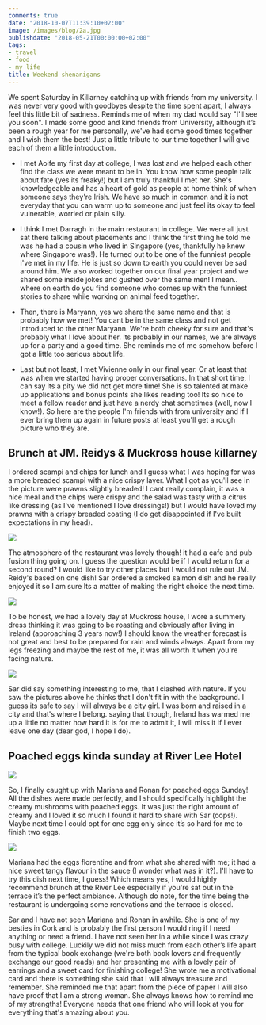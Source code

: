```yaml
---
comments: true
date: "2018-10-07T11:39:10+02:00"
image: /images/blog/2a.jpg
publishdate: "2018-05-21T00:00:00+02:00"
tags:
- travel
- food
- my life
title: Weekend shenanigans
---
```

<!--# This is another post-->
We spent Saturday in Killarney catching up with friends from my university. I was never very good with goodbyes despite the time spent apart, I always feel this little bit of sadness. Reminds me of when my dad would say "I'll see you soon". I made some good and kind friends from University, although it’s been a rough year for me personally, we've had some good times together and I wish them the best! Just a little tribute to our time together I will give each of them a little introduction. 

- I met Aoife my first day at college, I was lost and we helped each other find the class we were meant to be in. You know how some people talk about fate (yes its freaky!) but I am truly thankful I met her. She's knowledgeable and has a heart of gold as people at home think of when someone says they're Irish. We have so much in common and it is not everyday that you can warm up to someone and just feel its okay to feel vulnerable, worried or plain silly.

- I think I met Darragh in the main restaurant in college. We were all just sat there talking about placements and I think the first thing he told me was he had a cousin who lived in Singapore (yes, thankfully he knew where Singapore was!). He turned out to be one of the funniest people I've met in my life. He is just so down to earth you could never be sad around him. We also worked together on our final year project and we shared some inside jokes and gushed over the same men! I mean.. where on earth do you find someone who comes up with the funniest stories to share while working on animal feed together.

- Then, there is Maryann, yes we share the same name and that is probably how we met! You cant be in the same class and not get introduced to the other Maryann. We're both cheeky for sure and that's probably what I love about her. Its probably in our names, we are always up for a party and a good time. She reminds me of me somehow before I got a little too serious about life.

- Last but not least, I met Vivienne only in our final year. Or at least that was when we started having proper conversations. In that short time, I can say its a pity we did not get more time! She is so talented at make up applications and bonus points she likes reading too! Its so nice to meet a fellow reader and just have a nerdy chat sometimes (well, now I know!). So here are the people I'm friends with from university and if I ever bring them up again in future posts at least you'll get a rough picture who they are. 

## Brunch at JM. Reidys & Muckross house killarney

I ordered scampi and chips for lunch and I guess what I was hoping for was a more breaded scampi with a nice crispy layer. What I got as you'll see in the picture were prawns slightly breaded! I cant really complain, it was a nice meal and the chips were crispy and the salad was tasty with a citrus like dressing (as I've mentioned I love dressings!) but I would have loved my prawns with a crispy breaded coating (I do get disappointed if I've built expectations in my head). 

![](/images/blog/2b.jpg) 

The atmosphere of the restaurant was lovely though! it had a cafe and pub fusion thing going on. I guess the question would be if I would return for a second round? I would like to try other places but I would not rule out JM. Reidy's based on one dish! Sar ordered a smoked salmon dish and he really enjoyed it so I am sure Its a matter of making the right choice the next time.

![](/images/blog/2c.jpg)  

To be honest, we had a lovely day at Muckross house, I wore a summery dress thinking it was going to be roasting and obviously after living in Ireland (approaching 3 years now!) I should know the weather forecast is not great and best to be prepared for rain and winds always. Apart from my legs freezing and maybe the rest of me, it was all worth it when you're facing nature. 

![](/images/blog/2d.jpg)

Sar did say something interesting to me, that I clashed with nature. If you saw the pictures above he thinks that I don't fit in with the background. I guess its safe to say I will always be a city girl. I was born and raised in a city and that's where I belong. saying that though, Ireland has warmed me up a little no matter how hard it is for me to admit it, I will miss it if I ever leave one day (dear god, I hope I do). 

## Poached eggs kinda sunday at River Lee Hotel

![](/images/blog/2e.jpg)

So, I finally caught up with Mariana and Ronan for poached eggs Sunday! All the dishes were made perfectly, and I should specifically highlight the creamy mushrooms with poached eggs. It was just the right amount of creamy and I loved it so much I found it hard to share with Sar (oops!). Maybe next time I could opt for one egg only since it’s so hard for me to finish two eggs. 

![](/images/blog/2f.jpg)

Mariana had the eggs florentine and from what she shared with me; it had a nice sweet tangy flavour in the sauce (I wonder what was in it?). I'll have to try this dish next time, I guess! Which means yes, I would highly recommend brunch at the River Lee especially if you're sat out in the terrace it’s the perfect ambiance. Although do note, for the time being the restaurant is undergoing some renovations and the terrace is closed. 

Sar and I have not seen Mariana and Ronan in awhile. She is one of my besties in Cork and is probably the first person I would ring if I need anything or need a friend. I have not seen her in a while since I was crazy busy with college. Luckily we did not miss much from each other’s life apart from the typical book exchange (we're both book lovers and frequently exchange our good reads) and her presenting me with a lovely pair of earrings and a sweet card for finishing college! She wrote me a motivational card and there is something she said that I will always treasure and remember. She reminded me that apart from the piece of paper I will also have proof that I am a strong woman. She always knows how to remind me of my strengths! Everyone needs that one friend who will look at you for everything that's amazing about you. 


